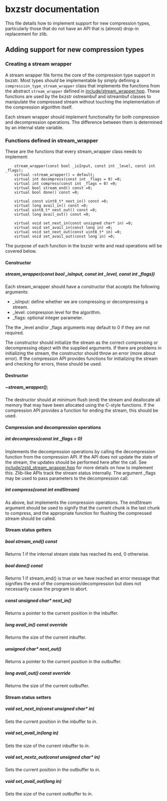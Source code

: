 # bxzstr documentation
This file details how to implement support for new compression types,
particularly those that do not have an API that is (almost) drop-in
replacement for zlib.

## Adding support for new compression types
### Creating a stream wrapper
A stream wrapper file forms the core of the compression type support
in bxzstr. Most types _should_ be implementable by simply defining a
`compression_type_stream_wrapper` class that implements the functions
from the abstract `stream_wrapper` defined in
[include/stream_wrapper.hpp](/include/stream_wrapper.hpp). These
functions are used by the bxzstr ostreambuf and istreambuf classes to
manipulate the compressed stream without touching the implementation
of the compression algorithm itself.

Each stream wrapper should implement functionality for both
compression and decompression operations. The difference between them
is determined by an internal state variable.

### Functions defined in stream\_wrapper
These are the functions that every stream\_wrapper class needs to implement:
```
    stream_wrapper(const bool _isInput, const int _level, const int _flags);
    virtual ~stream_wrapper() = default;
    virtual int decompress(const int _flags = 0) =0;
    virtual int compress(const int _flags = 0) =0;
    virtual bool stream_end() const =0;
    virtual bool done() const =0;

    virtual const uint8_t* next_in() const =0;
    virtual long avail_in() const =0;
    virtual uint8_t* next_out() const =0;
    virtual long avail_out() const =0;

    virtual void set_next_in(const unsigned char* in) =0;
    virtual void set_avail_in(const long in) =0;
    virtual void set_next_out(const uint8_t* in) =0;
    virtual void set_avail_out(const long in) =0;
```

The purpose of each function in the bxzstr write and read operations
will be covered below.

#### Constructor
##### stream\_wrapper(const bool \_isInput, const int \_level, const int \_flags))
Each stream\_wrapper should have a constructor that accepts the following arguments:
- \_isInput: define whether we are compressing or decompressing a stream.
- \_level: compression level for the algorithm.
- \_flags: optional integer parameter.

The the \_level and/or \_flags arguments may default to 0 if they are
not required.

The constructor should initialize the stream as the correct
compressing or decompressing object with the supplied arguments. If
there are problems in initializing the stream, the constructor should
throw an error (more about error). If the compression API
provides functions for initializing the stream and checking for
errors, these should be used.

#### Destructor
##### ~stream_wrapper();
The destructor should at minimum flush (end) the stream and deallocate
all memory that may have been allocated using the C-style
functions. If the compression API provides a function for ending the
stream, this should be used.

#### Compression and decompression operations
##### int decompress(const int \_flags = 0)
Implements the decompression operations by calling the decompression
function from the compression API. If the API does not update the
state of the stream, the updates should be performed here after the
call. See
[include/zstd\_stream\_wrapper.hpp](/include/zstd_stream_wrapper.hpp)
for more details on how to implement this. Zlib-like APIs track the
stream status internally. The argument \_flags may be used to pass
parameters to the decompression call.

##### int compress(const int endStream)
As above, but implements the compression operations. The endStream
argument should be used to signify that the current chunk is the last
chunk to compress, and the appropriate function for flushing the
compressed stream should be called.

#### Stream status getters
##### bool stream\_end() const
Returns 1 if the internal stream state has reached its end, 0
otherwise.

##### bool done() const
Returns 1 if stream\_end() is true _or_ we have reached an error
message that signifies the end of the compression/decompression but
does not necessarily cause the program to abort.

##### const unsigned char* next\_in()
Returns a pointer to the current position in the inbuffer.

##### long avail\_in() const override
Returns the size of the current inbuffer.

##### unsigned char* next\_out()
Returns a pointer to the current position in the outbuffer.

##### long avail\_out() const override
Returns the size of the current outbuffer.

#### Stream status setters
##### void set\_next\_in(const unsigned char* in)
Sets the current position in the inbuffer to _in_.

##### void set\_avail\_in(long in)
Sets the size of the current inbuffer to _in_.

##### void set\_nextz_out(const unsigned char* in)
Sets the current position in the outbuffer to _in_.

##### void set\_avail\_out(long in)
Sets the size of the current outbuffer to _in_.
